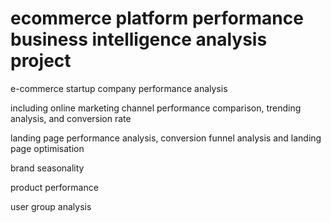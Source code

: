 # ecommerce platform performance business intelligence analysis project

e-commerce startup company performance analysis

including online marketing channel performance comparison, trending analysis, and conversion rate

landing page performance analysis, conversion funnel analysis and landing page optimisation 

brand seasonality

product performance

user group analysis

